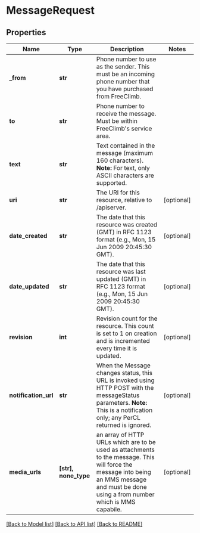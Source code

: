 # MessageRequest

## Properties
Name | Type | Description | Notes
------------ | ------------- | ------------- | -------------
**_from** | **str** | Phone number to use as the sender. This must be an incoming phone number that you have purchased from FreeClimb. | 
**to** | **str** | Phone number to receive the message. Must be within FreeClimb&#39;s service area. | 
**text** | **str** | Text contained in the message (maximum 160 characters).   **Note:** For text, only ASCII characters are supported. | 
**uri** | **str** | The URI for this resource, relative to /apiserver. | [optional] 
**date_created** | **str** | The date that this resource was created (GMT) in RFC 1123 format (e.g., Mon, 15 Jun 2009 20:45:30 GMT). | [optional] 
**date_updated** | **str** | The date that this resource was last updated (GMT) in RFC 1123 format (e.g., Mon, 15 Jun 2009 20:45:30 GMT). | [optional] 
**revision** | **int** | Revision count for the resource. This count is set to 1 on creation and is incremented every time it is updated. | [optional] 
**notification_url** | **str** | When the Message changes status, this URL is invoked using HTTP POST with the messageStatus parameters.  **Note:** This is a notification only; any PerCL returned is ignored. | [optional] 
**media_urls** | **[str], none_type** | an array of HTTP URLs which are to be used as attachments to the message. This will force the message into being an MMS message and must be done using a from number which is MMS capabile. | [optional] 

[[Back to Model list]](../README.md#documentation-for-models) [[Back to API list]](../README.md#documentation-for-api-endpoints) [[Back to README]](../README.md)


